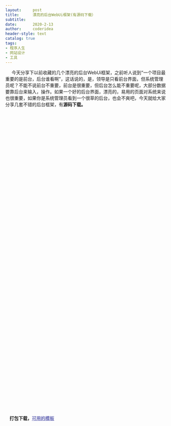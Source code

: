 ```yaml
---
layout:     post
title:      漂亮的后台WebUi框架(有源码下载）
subtitle:   
date:       2020-2-13
author:     coderidea
header-style: text
catalog: true
tags:
- 程序人生
- 网站设计
- 工具
--- 
```

<p><span style="color:#393939;font-family:verdana, 'ms song', Arial, Helvetica, sans-serif;font-size:14px;line-height:21px;">
</span></p><p style="margin-left:auto;text-indent:0px;">     今天分享下以前收藏的几个漂亮的后台WebUi框架，之前听人说到“一个项目最重要的是前台，后台谁看啊”，这话说的，是，领导是只看前台界面，但系统管理员呢？不能不说前台不重要，前台是很重要，但后台怎么能不重要呢，大部分数据要靠后台来输入，操作。如果一个好的后台界面，漂亮的，易用的页面对系统来说也很重要，如果你是系统管理员看到一个很草的后台，也会不爽吧，今天就给大家分享几套不错的后台框架，有<strong>源码下载。</strong></p>
<p style="margin-left:auto;text-indent:0px;"><img src="http://pic002.cnblogs.com/images/2011/323522/2011090515310671.png" alt="" /></p>
<p style="margin-left:auto;text-indent:0px;"> </p>
<p style="margin-left:auto;text-indent:0px;"> </p>
<p style="margin-left:auto;text-indent:0px;"> </p>
<p style="margin-left:auto;text-indent:0px;"><img src="http://pic002.cnblogs.com/images/2011/323522/2011090515312898.png" alt="" /></p>
<p style="margin-left:auto;text-indent:0px;"> </p>
<p style="margin-left:auto;text-indent:0px;"> </p>
<p style="margin-left:auto;text-indent:0px;"> </p>
<p style="margin-left:auto;text-indent:0px;"> </p>
<p style="margin-left:auto;text-indent:0px;"> </p>
<p style="margin-left:auto;text-indent:0px;"><img src="http://pic002.cnblogs.com/images/2011/323522/2011090515314170.png" alt="" /></p>
<p style="margin-left:auto;text-indent:0px;"> </p>
<p style="margin-left:auto;text-indent:0px;"> </p>
<p style="margin-left:auto;text-indent:0px;"> </p>
<p style="margin-left:auto;text-indent:0px;"> </p>
<p style="margin-left:auto;text-indent:0px;"><img src="http://pic002.cnblogs.com/images/2011/323522/2011090515315118.png" alt="" /></p>
<p style="margin-left:auto;text-indent:0px;"> </p>
<p style="margin-left:auto;text-indent:0px;"> </p>
<p style="margin-left:auto;text-indent:0px;"> </p>
<p style="margin-left:auto;text-indent:0px;"> </p>
<p style="margin-left:auto;text-indent:0px;"> </p>
<p style="margin-left:auto;text-indent:0px;"><img src="http://pic002.cnblogs.com/images/2011/323522/2011090515320295.png" alt="" /></p>
<p style="margin-left:auto;text-indent:0px;"> </p>
<p style="margin-left:auto;text-indent:0px;"> </p>
<p style="margin-left:auto;text-indent:0px;"><img src="http://pic002.cnblogs.com/images/2011/323522/2011090515322149.png" alt="" /></p>
<p style="margin-left:auto;text-indent:0px;"> </p>
<p style="margin-left:auto;text-indent:0px;"> </p>
<p style="margin-left:auto;text-indent:0px;"> </p>
<p style="margin-left:auto;text-indent:0px;"> </p>
<p style="margin-left:auto;text-indent:0px;"><img src="http://pic002.cnblogs.com/images/2011/323522/2011090515323540.png" alt="" /></p>
<p style="margin-left:auto;text-indent:0px;"> </p>
<p style="margin-left:auto;text-indent:0px;"> </p>
<p style="margin-left:auto;text-indent:0px;"><img src="http://pic002.cnblogs.com/images/2011/323522/2011090515433896.png" alt="" /></p>
<p style="margin-left:auto;text-indent:0px;"> </p>
<p style="margin-left:auto;text-indent:0px;"><strong><br /></strong></p>
<p style="margin-left:auto;text-indent:0px;"><strong>    打包下载，<a style="color:#6466b3;text-decoration:underline;" href="http://files.cnblogs.com/xiaoyao2011/%E5%8F%AF%E7%94%A8%E7%9A%84%E6%A8%A1%E6%9D%BF1.rar">可用的模板</a></strong> <ins style="width:468px;"></ins></p>
